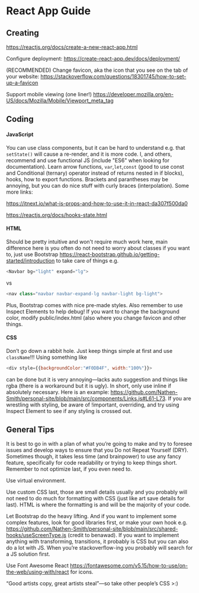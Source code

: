 # React App Guide

## Creating
https://reactjs.org/docs/create-a-new-react-app.html

Configure deployment: https://create-react-app.dev/docs/deployment/

(RECOMMENDED) Change favicon, aka the icon that you see on the tab of your website: https://stackoverflow.com/questions/18301745/how-to-set-up-a-favicon

Support mobile viewing (one liner!)
https://developer.mozilla.org/en-US/docs/Mozilla/Mobile/Viewport_meta_tag

## Coding
#### JavaScript
You can use class components, but it can be hard to understand e.g. that ```setState()``` will cause a re-render, and it is more code. I, and others, recommend and use functional JS (include "ES6" when looking for documentation). Learn arrow functions, ```var```,```let```,```const``` (good to use const and Conditional (ternary) operator instead of returns nested in if blocks), hooks, how to export functions. Brackets and parantheses may be annoying, but you can do nice stuff with curly braces (interpolation). Some more links:

https://itnext.io/what-is-props-and-how-to-use-it-in-react-da307f500da0

https://reactjs.org/docs/hooks-state.html
#### HTML
Should be pretty intuitive and won't require much work here, main difference here is you often do not need to worry about classes if you want to, just use Bootstrap https://react-bootstrap.github.io/getting-started/introduction to take care of things e.g. 
```javascript 
<Navbar bg="light" expand="lg">
``` 
vs 
```javascript
<nav class="navbar navbar-expand-lg navbar-light bg-light">
```
Plus, Bootstrap comes with nice pre-made styles. Also remember to use Inspect Elements to help debug! If you want to change the background color, modify public/index.html (also where you change favicon and other things.
#### CSS
Don’t go down a rabbit hole. Just keep things simple at first and use ```className```!!! Using something like
```javascript
<div style={{backgroundColor:"#F0DB4F", width:"100%"}}> 
```
can be done but it is very annoying—lacks auto suggestion and things like rgba (there is a workaround but it is ugly). In short, only use inline if absolutely necessary. Here is an example: https://github.com/Nathen-Smith/personal-site/blob/main/src/components/Links.js#L61-L73. If you are wrestling with styling, be aware of !important, overriding, and try using Inspect Element to see if any styling is crossed out.
## General Tips
It is best to go in with a plan of what you’re going to make and try to foresee issues and develop ways to ensure that you Do not Repeat Yourself (DRY). Sometimes though, it takes less time (and brainpower) to use any fancy feature, specifically for code readability or trying to keep things short. Remember to not optimize last, if you even need to. 

Use virtual environment.

Use custom CSS last, those are small details usually and you probably will not need to do much for formatting with CSS (just like art save details for last). HTML is where the formatting is and will be the majority of your code. 

Let Bootstrap do the heavy lifting. And if you want to implement some complex features, look for good libraries first, or make your own hook e.g. https://github.com/Nathen-Smith/personal-site/blob/main/src/shared-hooks/useScreenType.js (credit to benawad). If you want to implement anything with transforming, transitions, it probably is CSS but you can also do a lot with JS. When you’re stackoverflow-ing you probably will search for a JS solution first.

Use Font Awesome React https://fontawesome.com/v5.15/how-to-use/on-the-web/using-with/react for icons.

“Good artists copy, great artists steal”—so take other people’s CSS >:)
